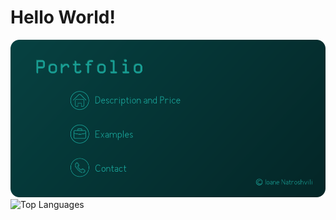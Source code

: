# Hello World!


<!--THIS PART IS COMENTED-->
<!--![Ioane's GitHub stats](https://github-readme-stats.vercel.app/api?username=ioane-stacks&show_icons=true)
![Top Languages](https://github-readme-stats.vercel.app/api/top-langs/?username=ioane-stacks&layout=compact)
<a href="https://ioane-stacks.github.io/MyPortfolio/">
  <img width="495" src="https://raw.githubusercontent.com/ioane-stacks/Ressources-For-Everything/8160f76aa825c5d8edcbe7894f80c7a363227abc/MyPortfolio/Portfolio.svg" />
</a>-->
<!--THIS PART IS COMENTED-->


![IOANE](https://raw.githubusercontent.com/ioane-stacks/Ressources-For-Everything/18480f38c2e70ac2ee73b0d5d7a4d5d7594224ce/MyPortfolio/Portfolio.svg)
![Top Languages](https://github-readme-stats.vercel.app/api/top-langs/?username=ioane-stacks)
